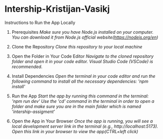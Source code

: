 # Intership-Kristijan-Vasikj


Instructions to Run the App Locally

1. Prerequisites
*Make sure you have Node.js installed on your computer. You can download it from Node.js official website(https://nodejs.org/en)*

2. Clone the Repository
*Clone this repository to your local machine*

3. Open the Folder in Your Code Editor
*Navigate to the cloned repository folder and open it in your code editor. Visual Studio Code (VSCode) is recommended.*

4. Install Dependencies
*Open the terminal in your code editor and run the following command to install all the necessary dependencies: 'npm install'*

5. Run the App
*Start the app by running this command in the terminal: 'npm run dev'*
*Use the 'cd' command in the terminal in order to open a folder and make sure you are in the main folder which is named 'intership-assigment'*

6. Open the App in Your Browser
*Once the app is running, you will see a local development server link in the terminal (e.g., http://localhost:5173). Open this link in your browser to view the app(CTRL+left click)*